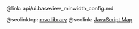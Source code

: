 @link: api/ui.baseview_minwidth_config.md

@seolinktop: [mvc library](https://webix.com)
@seolink: [JavaScript Map](https://webix.com/widget/maps/)